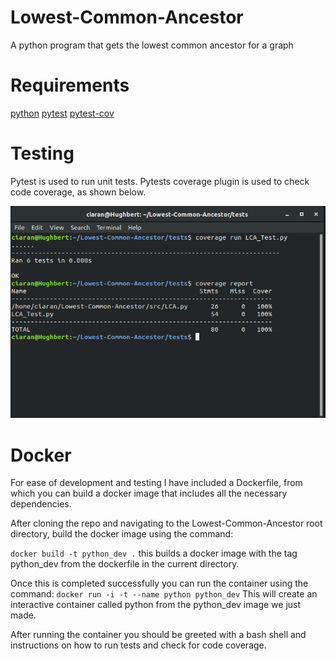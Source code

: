 # Lowest-Common-Ancestor

A python program that gets the lowest common ancestor for a graph

# Requirements

[python](https://www.python.org/)
[pytest](https://docs.pytest.org/en/latest/)
[pytest-cov](https://coverage.readthedocs.io/en/v4.5.x/)

# Testing

Pytest is used to run unit tests.
Pytests coverage plugin is used to check code coverage, as shown below.

![Screenshot](docs/unitTests.png)

# Docker

For ease of development and testing I have included a Dockerfile, from which you can
build a docker image that includes all the necessary dependencies. 

After cloning the repo and navigating to the Lowest-Common-Ancestor root directory, build
the docker image using the command:

`docker build -t python_dev .` this builds a docker image with the tag python_dev from the 
dockerfile in the current directory.

Once this is completed successfully you can run the container using the command:
`docker run -i -t --name python python_dev` This will create an interactive container called python from the python_dev image we just made.

After running the container you should be greeted with a bash shell and instructions on how to run tests and check for code coverage.
